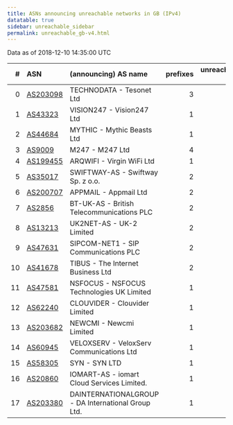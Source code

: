 ```yaml
---
title: ASNs announcing unreachable networks in GB (IPv4)
datatable: true
sidebar: unreachable_sidebar
permalink: unreachable_gb-v4.html
---
```


Data as of 2018-12-10 14:35:00 UTC


<div class="datatable-begin"></div>

|   # | ASN                                      | (announcing) AS name                               |   prefixes |   unreachable /24s |
|----:|:-----------------------------------------|:---------------------------------------------------|-----------:|-------------------:|
|   0 | [AS203098](unreachable_AS203098-v4.html) | TECHNODATA - Tesonet Ltd                           |          3 |                 12 |
|   1 | [AS43323](unreachable_AS43323-v4.html)   | VISION247 - Vision247 Ltd                          |          1 |                  8 |
|   2 | [AS44684](unreachable_AS44684-v4.html)   | MYTHIC - Mythic Beasts Ltd                         |          1 |                  4 |
|   3 | [AS9009](unreachable_AS9009-v4.html)     | M247 - M247 Ltd                                    |          4 |                  4 |
|   4 | [AS199455](unreachable_AS199455-v4.html) | ARQWIFI - Virgin WiFi Ltd                          |          1 |                  4 |
|   5 | [AS35017](unreachable_AS35017-v4.html)   | SWIFTWAY-AS - Swiftway Sp. z o.o.                  |          2 |                  3 |
|   6 | [AS200707](unreachable_AS200707-v4.html) | APPMAIL - Appmail Ltd                              |          2 |                  3 |
|   7 | [AS2856](unreachable_AS2856-v4.html)     | BT-UK-AS - British Telecommunications PLC          |          2 |                  2 |
|   8 | [AS13213](unreachable_AS13213-v4.html)   | UK2NET-AS - UK-2 Limited                           |          2 |                  2 |
|   9 | [AS47631](unreachable_AS47631-v4.html)   | SIPCOM-NET1 - SIP Communications PLC               |          2 |                  2 |
|  10 | [AS41678](unreachable_AS41678-v4.html)   | TIBUS - The Internet Business Ltd                  |          2 |                  2 |
|  11 | [AS47581](unreachable_AS47581-v4.html)   | NSFOCUS - NSFOCUS Technologies UK Limited          |          1 |                  1 |
|  12 | [AS62240](unreachable_AS62240-v4.html)   | CLOUVIDER - Clouvider Limited                      |          1 |                  1 |
|  13 | [AS203682](unreachable_AS203682-v4.html) | NEWCMI - Newcmi Limited                            |          1 |                  1 |
|  14 | [AS60945](unreachable_AS60945-v4.html)   | VELOXSERV - VeloxServ Communications Ltd           |          1 |                  1 |
|  15 | [AS58305](unreachable_AS58305-v4.html)   | SYN - SYN LTD                                      |          1 |                  1 |
|  16 | [AS20860](unreachable_AS20860-v4.html)   | IOMART-AS - iomart Cloud Services Limited.         |          1 |                  1 |
|  17 | [AS203380](unreachable_AS203380-v4.html) | DAINTERNATIONALGROUP - DA International Group Ltd. |          1 |                  1 |

<div class="datatable-end"></div>
